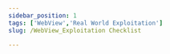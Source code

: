 ```yaml
---
sidebar_position: 1
tags: ['WebView','Real World Exploitation']
slug: /WebView_Exploitation Checklist

---
```



